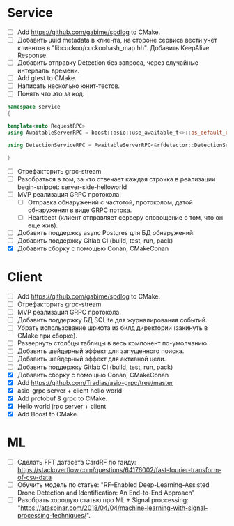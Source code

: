 # Service

- [ ] Add https://github.com/gabime/spdlog to CMake.
- [ ] Добавить uuid metadata в клиента, на стороне сервиса вести учёт клиентов в "libcuckoo/cuckoohash_map.hh". Добавить KeepAlive Response.
- [ ] Добавить отправку Detection без запроса, через случайные интервалы времени.
- [ ] Add gtest to CMake.
- [ ] Написать несколько юнит-тестов.
- [ ] Понять что это за код: 
```cpp
namespace service
{

template<auto RequestRPC>
using AwaitableServerRPC = boost::asio::use_awaitable_t<>::as_default_on_t<agrpc::ServerRPC<RequestRPC>>;

using DetectionServiceRPC = AwaitableServerRPC<&rfdetector::DetectionService::AsyncService::RequestMainStream>;

}
```
- [ ] Отрефакторить grpc-stream
- [ ] Разобраться в том, за что отвечает каждая строчка в реализации 
begin-snippet: server-side-helloworld
- [ ] MVP реализация GRPC протокола:
    - [ ] Отправка обнаружений с частотой, протоколом, датой обнаружения в виде GRPC потока.
    - [ ] Heartbeat (клиент отправляет серверу оповощение о том, что он еще жив).
- [ ] Добавить поддержку async Postgres для БД обнаружений.
- [ ] Добавить поддержку Gitlab CI (build, test, run, pack)
- [x] Добавить сборку с помощью Conan, CMakeConan

# Client
- [ ] Add https://github.com/gabime/spdlog to CMake.
- [ ] Отрефакторить grpc-stream
- [ ] MVP реализация GRPC протокола.
- [ ] Добавить поддержку БД SQLite для журналирования событий. 
- [ ] Убрать использование шрифта из билд директории (закинуть в CMake при сборке).
- [ ] Развернуть столбцы таблицы в весь компонент по-умолчанию.
- [ ] Добавить шейдерный эффект для запущенного поиска.
- [ ] Добавить шейдерный эффект для активной цели.
- [ ] Добавить поддержку Gitlab CI (build, test, run, pack)
- [x] Добавить сборку с помощью Conan, CMakeConan
- [x] Add https://github.com/Tradias/asio-grpc/tree/master
- [x] asio-grpc server + client hello world 
- [x] Add protobuf & grpc to CMake.
- [x] Hello world jrpc server + client
- [x] Add Boost to CMake.

# ML
- [ ] Сделать FFT датасета CardRF по гайду: https://stackoverflow.com/questions/64176002/fast-fourier-transform-of-csv-data
- [ ] Обучить модель по статье: "RF-Enabled Deep-Learning-Assisted Drone Detection and
Identification: An End-to-End Approach"
- [ ] Разобрать хорошую статью про ML + Signal proccessing: "https://ataspinar.com/2018/04/04/machine-learning-with-signal-processing-techniques/".
